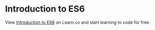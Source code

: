 # Introduction to ES6
<p class='util--hide'>View <a href='https://learn.co/lessons/47778-introduction-to-es6'>Introduction to ES6</a> on Learn.co and start learning to code for free.</p>
